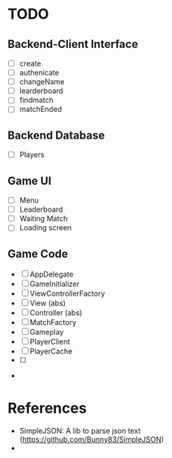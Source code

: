 # TODO
## Backend-Client Interface
* [ ] create
* [ ] authenicate
* [ ] changeName
* [ ] learderboard
* [ ] findmatch
* [ ] matchEnded

## Backend Database
* [ ] Players

## Game UI
* [ ] Menu
* [ ] Leaderboard
* [ ] Waiting Match
* [ ] Loading screen

## Game Code
* [ ] AppDelegate
* [ ] GameInitializer
* [ ] ViewControllerFactory
* [ ] View (abs)
* [ ] Controller (abs)
* [ ] MatchFactory
* [ ] Gameplay
* [ ] PlayerClient
* [ ] PlayerCache
* [ ] 
* 

# References
* SimpleJSON: A lib to parse json text (https://github.com/Bunny83/SimpleJSON)
* 